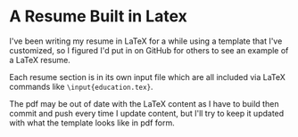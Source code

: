 # A Resume Built in Latex

I've been writing my resume in LaTeX for a while using a template that I've customized, so I figured I'd put in on GitHub for others to see an example of a LaTeX resume.

Each resume section is in its own input file which are all included via LaTeX commands like `\input{education.tex}`.

The pdf may be out of date with the LaTeX content as I have to build then commit and push every time I update content, but I'll try to keep it updated with what the template looks like in pdf form.
